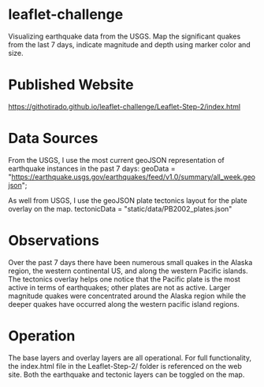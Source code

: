# leaflet-challenge
Visualizing earthquake data from the USGS.  Map the significant quakes from the last 7 days, indicate magnitude and depth using marker color and size.

# Published Website
https://githotirado.github.io/leaflet-challenge/Leaflet-Step-2/index.html

# Data Sources
From the USGS, I use the most current geoJSON representation of earthquake instances in the past 7 days:
geoData = "https://earthquake.usgs.gov/earthquakes/feed/v1.0/summary/all_week.geojson";

As well from USGS, I use the geoJSON plate tectonics layout for the plate overlay on the map.
tectonicData = "static/data/PB2002_plates.json"

# Observations
Over the past 7 days there have been numerous small quakes in the Alaska region, the western continental US, and along the western Pacific islands.  The tectonics overlay helps one notice that the Pacific plate is the most active in terms of earthquakes; other plates are not as active.  Larger magnitude quakes were concentrated around the Alaska region while the deeper quakes have occurred along the western pacific island regions.

# Operation
The base layers and overlay layers are all operational. For full functionality, the index.html file in the Leaflet-Step-2/ folder is referenced on the web site.  Both the earthquake and tectonic layers can be toggled on the map.
